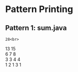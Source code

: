 # Pattern Printing

## Pattern 1: sum.java

    28<br>
   13 15<br>
  6 7 8<br>
 3 3 4 4<br>
1 2 1 3 1
